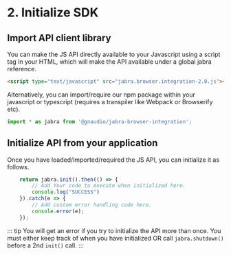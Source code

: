# 2. Initialize SDK

## Import API client library
You can make the JS API directly available to your Javascript using a script tag in your HTML, which will make the API available under a global jabra reference.

```html
<script type="text/javascript" src="jabra.browser.integration-2.0.js"></script>
```
Alternatively, you can import/require our npm package within your javascript or typescript (requires a transpiler like Webpack or Browserify etc).

```ts
import * as jabra from '@gnaudio/jabra-browser-integration';
```

## Initialize API from your application

Once you have loaded/imported/required the JS API, you can initialize it as follows.

```js
    return jabra.init().then(() => {
        // Add Your code to execute when initialized here.
        console.log("SUCCESS")
    }).catch(e => {
        // Add custom error handling code here.
        console.error(e);
    });
```

<Jabra-Init>
</Jabra-Init>

::: tip
You will get an error if you try to initialize the API more than once. You must either keep track of when you have initialized OR call ``` jabra.shutdown() ``` before a 2nd ```init()``` call.
:::



